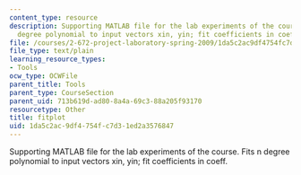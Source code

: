 ```yaml
---
content_type: resource
description: Supporting MATLAB file for the lab experiments of the course. Fits n
  degree polynomial to input vectors xin, yin; fit coefficients in coeff.
file: /courses/2-672-project-laboratory-spring-2009/1da5c2ac9df4754fc7d31ed2a3576847_fitplot.m
file_type: text/plain
learning_resource_types:
- Tools
ocw_type: OCWFile
parent_title: Tools
parent_type: CourseSection
parent_uid: 713b619d-ad80-8a4a-69c3-88a205f93170
resourcetype: Other
title: fitplot
uid: 1da5c2ac-9df4-754f-c7d3-1ed2a3576847
---
```

Supporting MATLAB file for the lab experiments of the course. Fits n degree polynomial to input vectors xin, yin; fit coefficients in coeff.

